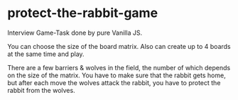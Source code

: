 # protect-the-rabbit-game

Interview Game-Task done by pure Vanilla JS.

You can choose the size of the board matrix. Also can create up to 4 boards at the same time and play.

There are a few barriers & wolves in the field, the number of which depends on the size of the matrix.
You have to make sure that the rabbit gets home, but after each move the wolves attack the rabbit, you have to protect the rabbit from the wolves.
